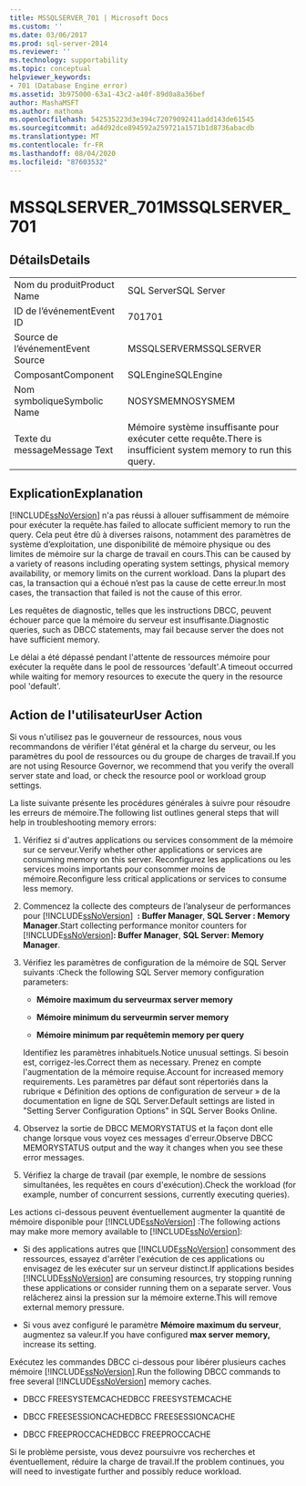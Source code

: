 ```yaml
---
title: MSSQLSERVER_701 | Microsoft Docs
ms.custom: ''
ms.date: 03/06/2017
ms.prod: sql-server-2014
ms.reviewer: ''
ms.technology: supportability
ms.topic: conceptual
helpviewer_keywords:
- 701 (Database Engine error)
ms.assetid: 3b975000-63a1-43c2-a40f-89d0a8a36bef
author: MashaMSFT
ms.author: mathoma
ms.openlocfilehash: 542535223d3e394c72079092411add143de61545
ms.sourcegitcommit: ad4d92dce894592a259721a1571b1d8736abacdb
ms.translationtype: MT
ms.contentlocale: fr-FR
ms.lasthandoff: 08/04/2020
ms.locfileid: "87603532"
---
```

# <a name="mssqlserver_701"></a><span data-ttu-id="0eafd-102">MSSQLSERVER_701</span><span class="sxs-lookup"><span data-stu-id="0eafd-102">MSSQLSERVER_701</span></span>
    
## <a name="details"></a><span data-ttu-id="0eafd-103">Détails</span><span class="sxs-lookup"><span data-stu-id="0eafd-103">Details</span></span>  
  
|||  
|-|-|  
|<span data-ttu-id="0eafd-104">Nom du produit</span><span class="sxs-lookup"><span data-stu-id="0eafd-104">Product Name</span></span>|<span data-ttu-id="0eafd-105">SQL Server</span><span class="sxs-lookup"><span data-stu-id="0eafd-105">SQL Server</span></span>|  
|<span data-ttu-id="0eafd-106">ID de l’événement</span><span class="sxs-lookup"><span data-stu-id="0eafd-106">Event ID</span></span>|<span data-ttu-id="0eafd-107">701</span><span class="sxs-lookup"><span data-stu-id="0eafd-107">701</span></span>|  
|<span data-ttu-id="0eafd-108">Source de l’événement</span><span class="sxs-lookup"><span data-stu-id="0eafd-108">Event Source</span></span>|<span data-ttu-id="0eafd-109">MSSQLSERVER</span><span class="sxs-lookup"><span data-stu-id="0eafd-109">MSSQLSERVER</span></span>|  
|<span data-ttu-id="0eafd-110">Composant</span><span class="sxs-lookup"><span data-stu-id="0eafd-110">Component</span></span>|<span data-ttu-id="0eafd-111">SQLEngine</span><span class="sxs-lookup"><span data-stu-id="0eafd-111">SQLEngine</span></span>|  
|<span data-ttu-id="0eafd-112">Nom symbolique</span><span class="sxs-lookup"><span data-stu-id="0eafd-112">Symbolic Name</span></span>|<span data-ttu-id="0eafd-113">NOSYSMEM</span><span class="sxs-lookup"><span data-stu-id="0eafd-113">NOSYSMEM</span></span>|  
|<span data-ttu-id="0eafd-114">Texte du message</span><span class="sxs-lookup"><span data-stu-id="0eafd-114">Message Text</span></span>|<span data-ttu-id="0eafd-115">Mémoire système insuffisante pour exécuter cette requête.</span><span class="sxs-lookup"><span data-stu-id="0eafd-115">There is insufficient system memory to run this query.</span></span>|  
  
## <a name="explanation"></a><span data-ttu-id="0eafd-116">Explication</span><span class="sxs-lookup"><span data-stu-id="0eafd-116">Explanation</span></span>  
 [!INCLUDE[ssNoVersion](../../includes/ssnoversion-md.md)] <span data-ttu-id="0eafd-117">n'a pas réussi à allouer suffisamment de mémoire pour exécuter la requête.</span><span class="sxs-lookup"><span data-stu-id="0eafd-117">has failed to allocate sufficient memory to run the query.</span></span> <span data-ttu-id="0eafd-118">Cela peut être dû à diverses raisons, notamment des paramètres de système d’exploitation, une disponibilité de mémoire physique ou des limites de mémoire sur la charge de travail en cours.</span><span class="sxs-lookup"><span data-stu-id="0eafd-118">This can be caused by a variety of reasons including operating system settings, physical memory availability, or memory limits on the current workload.</span></span> <span data-ttu-id="0eafd-119">Dans la plupart des cas, la transaction qui a échoué n’est pas la cause de cette erreur.</span><span class="sxs-lookup"><span data-stu-id="0eafd-119">In most cases, the transaction that failed is not the cause of this error.</span></span>  
  
 <span data-ttu-id="0eafd-120">Les requêtes de diagnostic, telles que les instructions DBCC, peuvent échouer parce que la mémoire du serveur est insuffisante.</span><span class="sxs-lookup"><span data-stu-id="0eafd-120">Diagnostic queries, such as DBCC statements, may fail because server the does not have sufficient memory.</span></span>  
  
 <span data-ttu-id="0eafd-121">Le délai a été dépassé pendant l'attente de ressources mémoire pour exécuter la requête dans le pool de ressources 'default'.</span><span class="sxs-lookup"><span data-stu-id="0eafd-121">A timeout occurred while waiting for memory resources to execute the query in the resource pool 'default'.</span></span>  
  
## <a name="user-action"></a><span data-ttu-id="0eafd-122">Action de l'utilisateur</span><span class="sxs-lookup"><span data-stu-id="0eafd-122">User Action</span></span>  
 <span data-ttu-id="0eafd-123">Si vous n'utilisez pas le gouverneur de ressources, nous vous recommandons de vérifier l'état général et la charge du serveur, ou les paramètres du pool de ressources ou du groupe de charges de travail.</span><span class="sxs-lookup"><span data-stu-id="0eafd-123">If you are not using Resource Governor, we recommend that you verify the overall server state and load, or check the resource pool or workload group settings.</span></span>  
  
 <span data-ttu-id="0eafd-124">La liste suivante présente les procédures générales à suivre pour résoudre les erreurs de mémoire.</span><span class="sxs-lookup"><span data-stu-id="0eafd-124">The following list outlines general steps that will help in troubleshooting memory errors:</span></span>  
  
1.  <span data-ttu-id="0eafd-125">Vérifiez si d'autres applications ou services consomment de la mémoire sur ce serveur.</span><span class="sxs-lookup"><span data-stu-id="0eafd-125">Verify whether other applications or services are consuming memory on this server.</span></span> <span data-ttu-id="0eafd-126">Reconfigurez les applications ou les services moins importants pour consommer moins de mémoire.</span><span class="sxs-lookup"><span data-stu-id="0eafd-126">Reconfigure less critical applications or services to consume less memory.</span></span>  
  
2.  <span data-ttu-id="0eafd-127">Commencez la collecte des compteurs de l’analyseur de performances pour [!INCLUDE[ssNoVersion](../../includes/ssnoversion-md.md)]  **: Buffer Manager**, **SQL Server : Memory Manager**.</span><span class="sxs-lookup"><span data-stu-id="0eafd-127">Start collecting performance monitor counters for [!INCLUDE[ssNoVersion](../../includes/ssnoversion-md.md)]**: Buffer Manager**, **SQL Server: Memory Manager**.</span></span>  
  
3.  <span data-ttu-id="0eafd-128">Vérifiez les paramètres de configuration de la mémoire de SQL Server suivants :</span><span class="sxs-lookup"><span data-stu-id="0eafd-128">Check the following SQL Server memory configuration parameters:</span></span>  
  
    -   <span data-ttu-id="0eafd-129">**Mémoire maximum du serveur**</span><span class="sxs-lookup"><span data-stu-id="0eafd-129">**max server memory**</span></span>  
  
    -   <span data-ttu-id="0eafd-130">**Mémoire minimum du serveur**</span><span class="sxs-lookup"><span data-stu-id="0eafd-130">**min server memory**</span></span>  
  
    -   <span data-ttu-id="0eafd-131">**Mémoire minimum par requête**</span><span class="sxs-lookup"><span data-stu-id="0eafd-131">**min memory per query**</span></span>  
  
     <span data-ttu-id="0eafd-132">Identifiez les paramètres inhabituels.</span><span class="sxs-lookup"><span data-stu-id="0eafd-132">Notice unusual settings.</span></span> <span data-ttu-id="0eafd-133">Si besoin est, corrigez-les.</span><span class="sxs-lookup"><span data-stu-id="0eafd-133">Correct them as necessary.</span></span> <span data-ttu-id="0eafd-134">Prenez en compte l'augmentation de la mémoire requise.</span><span class="sxs-lookup"><span data-stu-id="0eafd-134">Account for increased memory requirements.</span></span> <span data-ttu-id="0eafd-135">Les paramètres par défaut sont répertoriés dans la rubrique « Définition des options de configuration de serveur » de la documentation en ligne de SQL Server.</span><span class="sxs-lookup"><span data-stu-id="0eafd-135">Default settings are listed in "Setting Server Configuration Options" in SQL Server Books Online.</span></span>  
  
4.  <span data-ttu-id="0eafd-136">Observez la sortie de DBCC MEMORYSTATUS et la façon dont elle change lorsque vous voyez ces messages d'erreur.</span><span class="sxs-lookup"><span data-stu-id="0eafd-136">Observe DBCC MEMORYSTATUS output and the way it changes when you see these error messages.</span></span>  
  
5.  <span data-ttu-id="0eafd-137">Vérifiez la charge de travail (par exemple, le nombre de sessions simultanées, les requêtes en cours d'exécution).</span><span class="sxs-lookup"><span data-stu-id="0eafd-137">Check the workload (for example, number of concurrent sessions, currently executing queries).</span></span>  
  
 <span data-ttu-id="0eafd-138">Les actions ci-dessous peuvent éventuellement augmenter la quantité de mémoire disponible pour [!INCLUDE[ssNoVersion](../../includes/ssnoversion-md.md)] :</span><span class="sxs-lookup"><span data-stu-id="0eafd-138">The following actions may make more memory available to [!INCLUDE[ssNoVersion](../../includes/ssnoversion-md.md)]:</span></span>  
  
-   <span data-ttu-id="0eafd-139">Si des applications autres que [!INCLUDE[ssNoVersion](../../includes/ssnoversion-md.md)] consomment des ressources, essayez d'arrêter l'exécution de ces applications ou envisagez de les exécuter sur un serveur distinct.</span><span class="sxs-lookup"><span data-stu-id="0eafd-139">If applications besides [!INCLUDE[ssNoVersion](../../includes/ssnoversion-md.md)] are consuming resources, try stopping running these applications or consider running them on a separate server.</span></span> <span data-ttu-id="0eafd-140">Vous relâcherez ainsi la pression sur la mémoire externe.</span><span class="sxs-lookup"><span data-stu-id="0eafd-140">This will remove external memory pressure.</span></span>  
  
-   <span data-ttu-id="0eafd-141">Si vous avez configuré le paramètre **Mémoire maximum du serveur**, augmentez sa valeur.</span><span class="sxs-lookup"><span data-stu-id="0eafd-141">If you have configured **max server memory,** increase its setting.</span></span>  
  
 <span data-ttu-id="0eafd-142">Exécutez les commandes DBCC ci-dessous pour libérer plusieurs caches mémoire [!INCLUDE[ssNoVersion](../../includes/ssnoversion-md.md)].</span><span class="sxs-lookup"><span data-stu-id="0eafd-142">Run the following DBCC commands to free several [!INCLUDE[ssNoVersion](../../includes/ssnoversion-md.md)] memory caches.</span></span>  
  
-   <span data-ttu-id="0eafd-143">DBCC FREESYSTEMCACHE</span><span class="sxs-lookup"><span data-stu-id="0eafd-143">DBCC FREESYSTEMCACHE</span></span>  
  
-   <span data-ttu-id="0eafd-144">DBCC FREESESSIONCACHE</span><span class="sxs-lookup"><span data-stu-id="0eafd-144">DBCC FREESESSIONCACHE</span></span>  
  
-   <span data-ttu-id="0eafd-145">DBCC FREEPROCCACHE</span><span class="sxs-lookup"><span data-stu-id="0eafd-145">DBCC FREEPROCCACHE</span></span>  
  
 <span data-ttu-id="0eafd-146">Si le problème persiste, vous devez poursuivre vos recherches et éventuellement, réduire la charge de travail.</span><span class="sxs-lookup"><span data-stu-id="0eafd-146">If the problem continues, you will need to investigate further and possibly reduce workload.</span></span>  
  
  
